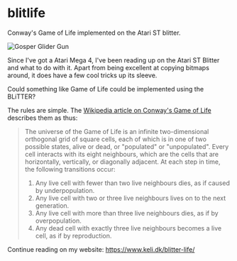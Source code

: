 # blitlife
Conway's Game of Life implemented on the Atari ST blitter.

![Gosper Glider Gun](https://www.keli.dk/images/life_in_a_window.png "Gosper Glider Gun running in a GEM window")

Since I've got a Atari Mega 4, I've been reading up on the Atari ST Blitter and
what to do with it. Apart from being excellent at copying bitmaps around, it
does have a few cool tricks up its sleeve.

Could something like Game of Life could be implemented using the BLiTTER?

The rules are simple. The [Wikipedia article on Conway's Game of Life](https://en.wikipedia.org/wiki/Conway's_Game_of_Life) describes them as thus:

> The universe of the Game of Life is an infinite two-dimensional orthogonal grid of square cells, each of which is in one of two possible states, alive or dead, or "populated" or "unpopulated". Every cell interacts with its eight neighbours, which are the cells that are horizontally, vertically, or diagonally adjacent. At each step in time, the following transitions occur:
>
> 1. Any live cell with fewer than two live neighbours dies, as if caused by underpopulation.
> 1. Any live cell with two or three live neighbours lives on to the next generation.
> 1. Any live cell with more than three live neighbours dies, as if by overpopulation.
> 1. Any dead cell with exactly three live neighbours becomes a live cell, as if by reproduction.

Continue reading on my website: https://www.keli.dk/blitter-life/
